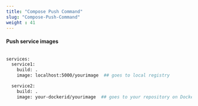 ```yaml
---
title: "Compose Push Command"
slug: "Compose-Push-Command"
weight : 41
---
```


#### Push service images


```sh

services:
  service1:
    build: .
    image: localhost:5000/yourimage  ## goes to local registry

  service2:
    build: .
    image: your-dockerid/yourimage  ## goes to your repository on Docker Hub

```

